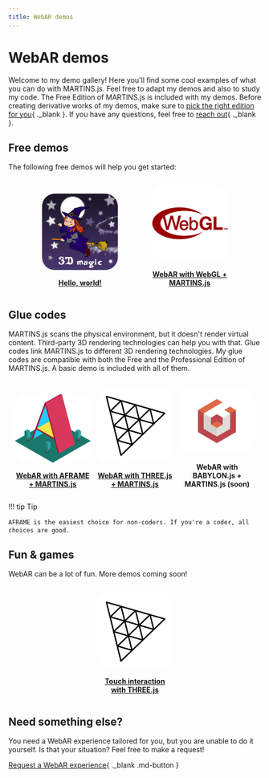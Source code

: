 ```yaml
---
title: WebAR demos
---
```


<style>
.gallery-grid {
    display: flex;
    flex-direction: row;
    flex-wrap: wrap;
    align-items: flex-end;
    justify-content: space-evenly;
}

.gallery-item {
    text-align: center;
    padding: 0;
}

.gallery-item:not(.gallery-item-3) img {
    border-radius: 25px;
}

@media screen and (min-width: 600px) {
    .gallery-item {
        flex-basis: 30%;
    }
}

@media screen and (min-width: 1220px) {
    .gallery-item {
        transition: transform 0.25s, opacity 0.25s;
        opacity: 0.9;
    }
    .gallery-item:hover {
        transform: scale(1.1);
        opacity: 1.0;
    }
}
</style>

# WebAR demos

Welcome to my demo gallery! Here you'll find some cool examples of what you can do with MARTINS.js. Feel free to adapt my demos and also to study my code. The Free Edition of MARTINS.js is included with my demos. Before creating derivative works of my demos, make sure to [pick the right edition for you](./download.md){ ._blank }. If you have any questions, feel free to [reach out](./contact.md){ ._blank }.

## Free demos

The following free demos will help you get started:

<div class="gallery-grid" markdown>
<div class="gallery-item" markdown>
<a href="https://ko-fi.com/s/058542943d" rel="external" target="_blank">

![](./img/demo-hello.webp)

**Hello, world!**

</a>
</div>
<div class="gallery-item" markdown>
<a href="https://ko-fi.com/s/25f4038f8b" rel="external" target="_blank">


![](./img/logo-webgl.png)

**WebAR with WebGL + MARTINS.js**

</a>
</div>
</div>



## Glue codes

MARTINS.js scans the physical environment, but it doesn't render virtual content. Third-party 3D rendering technologies can help you with that. Glue codes link MARTINS.js to different 3D rendering technologies. My glue codes are compatible with both the Free and the Professional Edition of MARTINS.js. A basic demo is included with all of them.

<div class="gallery-grid" markdown>
<div class="gallery-item" markdown>
<a href="https://ko-fi.com/s/24523f7548" rel="external" target="_blank">

![](./img/logo-aframe.png "A-Frame logo by Mozilla")

**WebAR with AFRAME + MARTINS.js**

</a>
</div>
<div class="gallery-item" markdown>
<a href="https://ko-fi.com/s/eea4077938" rel="external" target="_blank">


![](./img/logo-threejs.png "Three.js logo by Mr.doob")

**WebAR with THREE.js + MARTINS.js**

</a>
</div>
<div class="gallery-item" markdown>

![](./img/logo-babylonjs.png "Babylon.js logo by David Catuhe")

**WebAR with BABYLON.js + MARTINS.js (soon)**

</div>
</div>

!!! tip Tip

    AFRAME is the easiest choice for non-coders. If you're a coder, all choices are good.


## Fun & games

WebAR can be a lot of fun. More demos coming soon!

<div class="gallery-grid" markdown>
<div class="gallery-item" markdown>
<a href="https://ko-fi.com/s/1d3c7e401c" rel="external" target="_blank">


![](./img/logo-threejs.png)

**Touch interaction with THREE.js**

</a>
</div>
</div>



## Need something else?

You need a WebAR experience tailored for you, but you are unable to do it yourself. Is that your situation? Feel free to make a request!

[Request a WebAR experience](https://ko-fi.com/alemart/commissions){ ._blank .md-button }